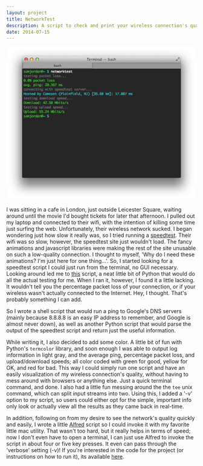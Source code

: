 ```yaml
---
layout: project
title: NetworkTest
description: A script to check and print your wireless connection's quality, color-coded.
date: 2014-07-15
---
```

<div class="col-md-6">
    <img class="topimg" src="/static/img/NetworkTestSC.png" alt="NetworkTest"/>
</div>
<p>
    I was sitting in a cafe in London, just outside Leicester Square, waiting around until the movie I'd bought tickets for later that afternoon. I pulled out my laptop and connected to their wifi, with the intention of killing some time just surfing the web. Unfortunately, their wireless network sucked. I began wondering just how slow it really was, so I tried running a <a href="http://www.speedtest.net/">speedtest</a>. Their wifi was so slow, however, the speedtest site just wouldn't load. The fancy animations and javascript libraries were making the rest of the site unusable on such a low-quality connection. I thought to myself, 'Why do I need these animations? I'm just here for one thing...'. So, I started looking for a speedtest script I could just run from the terminal, no GUI necessary. Looking around led me to <a href="https://github.com/sivel/speedtest-cli">this</a> script, a neat little bit of Python that would do all the actual testing for me. When I ran it, however, I found it a little lacking. It wouldn't tell you the percentage packet loss of your connection, or if your wireless wasn't actually connected to the Internet. Hey, I thought. That's probably something I can add.
</p>
<p>
    So I wrote a shell script that would run a ping to Google's DNS servers (mainly because 8.8.8.8 is an easy IP address to remember, and Google is almost never down), as well as another Python script that would parse the output of the speedtest script and return just the useful information. 
</p>
<p>
    While writing it, I also decided to add some color. A little bit of fun with Python's <code>termcolor</code> library, and soon enough I was able to output log information in light gray, and the average ping, percentage packet loss, and upload/download speeds; all color coded with green for good, yellow for OK, and red for bad. This way I could simply run one script and have an easily visualization of my wireless connection's quality, without having to mess around with browsers or anything else. Just a quick terminal command, and done. I also had a little fun messing around the the <code>tee</code> unix command, which can split input streams into two. Using this, I added a '-v' option to my script, so users could either opt for the simple, important info only look or actually view all the results as they came back in real-time.
</p>
<p>
    In addition, following on from my desire to see the network's quality quickly and easily, I wrote a little <a href="http://www.alfredapp.com/">Alfred</a> script so I could invoke it with my favorite little mac utility. That wasn't too hard, but it really helps in terms of speed; now I don't even have to open a terminal, I can just use Alfred to invoke the script in about four or five key presses. It even can pass through the 'verbose' setting (-v)! If you're interested in the code for the project (or instructions on how to run it), its available <a href="https://github.com/sfjordan/networktest">here</a>.
</p>